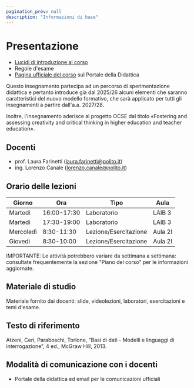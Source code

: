 ```yaml
---
pagination_prev: null
description: "Informazioni di base"
---
```


# Presentazione

-   [Lucidi di introduzione al corso](https://farinetti.github.io/materiale-bdcin/PresentazioneCorso25-26.pdf) 
-   Regole d'esame
-   [Pagina ufficiale del corso](https://didattica.polito.it/pls/portal30/gap.pkg_guide.viewGap?p_cod_ins=04AFQPC&p_a_acc=2025&p_header=S&p_lang=IT&multi=N) sul Portale della Didattica

Questo insegnamento partecipa ad un percorso di sperimentazione didattica e pertanto introduce già dal 2025/26 alcuni elementi che saranno caratteristici del nuovo modello formativo, che sarà applicato per tutti gli insegnamenti a partire dall'a.a. 2027/28.

Inoltre, l'insegnamento aderisce al progetto OCSE dal titolo «Fostering and assessing creativity and critical thinking in higher education and teacher education».

## Docenti

- prof. Laura Farinetti (laura.farinetti@polito.it)
- ing. Lorenzo Canale (lorenzo.canale@polito.it)

## Orario delle lezioni

| Giorno   | Ora |Tipo | Aula |
|----------|----|-----|------|
| Martedì | 16:00-17:30 | Laboratorio | LAIB 3 |
| Martedì | 17:30-19:00 | Laboratorio | LAIB 3 |
| Mercoledì | 8:30-11:30 | Lezione/Esercitazione | Aula 2I |
| Giovedì | 8:30-10:00 | Lezione/Esercitazione | Aula 2I |

IMPORTANTE: Le attività potrebbero variare da settimana a settimana: consultate frequentemente la sezione "Piano del corso" per le informazioni aggiornate.

## Materiale di studio

Materiale fornito dai docenti: slide, videolezioni, laboratori, esercitazioni e temi d'esame.

## Testo di riferimento

Atzeni, Ceri, Paraboschi, Torlone, “Basi di dati - Modelli e linguaggi di interrogazione”, 4 ed., McGraw Hill, 2013.

## Modalità di comunicazione con i docenti

- Portale della didattica ed email per le comunicazioni ufficiali
